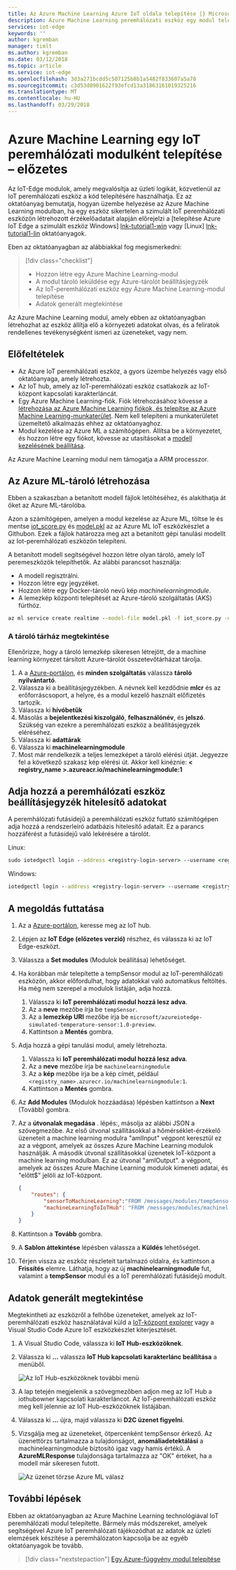 ```yaml
---
title: Az Azure Machine Learning Azure IoT oldala telepítése |} Microsoft Docs
description: Azure Machine Learning peremhálózati eszköz egy modul telepítése
services: iot-edge
keywords: ''
author: kgremban
manager: timlt
ms.author: kgremban
ms.date: 03/12/2018
ms.topic: article
ms.service: iot-edge
ms.openlocfilehash: 3d3a271bcdd5c507125b8b1a5482f833607a5a78
ms.sourcegitcommit: c3d53d8901622f93efcd13a31863161019325216
ms.translationtype: MT
ms.contentlocale: hu-HU
ms.lasthandoff: 03/29/2018
---
```

# <a name="deploy-azure-machine-learning-as-an-iot-edge-module---preview"></a>Azure Machine Learning egy IoT peremhálózati modulként telepítése – előzetes

Az IoT-Edge modulok, amely megvalósítja az üzleti logikát, közvetlenül az IoT peremhálózati eszköz a kód telepítésére használhatja. Ez az oktatóanyag bemutatja, hogyan üzembe helyezése az Azure Machine Learning modulban, ha egy eszköz sikertelen a szimulált IoT peremhálózati eszközön létrehozott érzékelőadatait alapján előrejelzi a [telepítése Azure IoT Edge a szimulált eszköz Windows] [ lnk-tutorial1-win] vagy [Linux] [ lnk-tutorial1-lin] oktatóanyagok. 

Eben az oktatóanyagban az alábbiakkal fog megismerkedni: 

> [!div class="checklist"]
> * Hozzon létre egy Azure Machine Learning-modul
> * A modul tároló leküldése egy Azure-tárolót beállításjegyzék
> * Az IoT-peremhálózati eszköz egy Azure Machine Learning-modul telepítése
> * Adatok generált megtekintése

Az Azure Machine Learning modul, amely ebben az oktatóanyagban létrehozhat az eszköz állítja elő a környezeti adatokat olvas, és a feliratok rendellenes tevékenységként ismeri az üzeneteket, vagy nem. 

## <a name="prerequisites"></a>Előfeltételek

* Az Azure IoT peremhálózati eszköz, a gyors üzembe helyezés vagy első oktatóanyaga, amely létrehozta.
* Az IoT hub, amely az IoT-peremhálózati eszköz csatlakozik az IoT-központ kapcsolati karakterláncát.
* Egy Azure Machine Learning-fiók. Fiók létrehozásához kövesse a [létrehozása az Azure Machine Learning fiókok, és telepítse az Azure Machine Learning-munkaterület](../machine-learning/preview/quickstart-installation.md#create-azure-machine-learning-services-accounts). Nem kell telepíteni a munkaterületet üzemeltető alkalmazás ehhez az oktatóanyaghoz. 
* Modul kezelése az Azure ML a számítógépen. Állítsa be a környezetet, és hozzon létre egy fiókot, kövesse az utasításokat a [modell kezelésének beállítása](https://docs.microsoft.com/azure/machine-learning/preview/deployment-setup-configuration).

Az Azure Machine Learning modul nem támogatja a ARM processzor. 

## <a name="create-the-azure-ml-container"></a>Az Azure ML-tároló létrehozása
Ebben a szakaszban a betanított modell fájlok letöltéséhez, és alakíthatja át őket az Azure ML-tárolóba.  

Azon a számítógépen, amelyen a modul kezelése az Azure ML, töltse le és mentse [iot_score.py](https://github.com/Azure/ai-toolkit-iot-edge/blob/master/IoT%20Edge%20anomaly%20detection%20tutorial/iot_score.py) és [model.pkl](https://github.com/Azure/ai-toolkit-iot-edge/blob/master/IoT%20Edge%20anomaly%20detection%20tutorial/model.pkl) az az Azure ML IoT eszközkészlet a Githubon. Ezek a fájlok határozza meg azt a betanított gépi tanulási modellt az Iot-peremhálózati eszközön telepíteni. 

A betanított modell segítségével hozzon létre olyan tároló, amely IoT peremeszközök telepíthetők. Az alábbi parancsot használja:

   * A modell regisztrálni.
   * Hozzon létre egy jegyzéket.
   * Hozzon létre egy Docker-tároló nevű kép *machinelearningmodule*.
   * A lemezkép központi telepítését az Azure-tároló szolgáltatás (AKS) fürthöz.

```cmd
az ml service create realtime --model-file model.pkl -f iot_score.py -n machinelearningmodule -r python
```

### <a name="view-the-container-repository"></a>A tároló tárház megtekintése

Ellenőrizze, hogy a tároló lemezkép sikeresen létrejött, de a machine learning környezet társított Azure-tárolót összetevőtárházat tárolja.

1. A a [Azure-portálon](https://portal.azure.com), és **minden szolgáltatás** válassza **tároló nyilvántartó**.
2. Válassza ki a beállításjegyzékben. A névnek kell kezdődnie **mlcr** és az erőforráscsoport, a helyre, és a modul kezelő használt előfizetés tartozik.
3. Válassza ki **hívóbetűk**
4. Másolás a **bejelentkezési kiszolgáló**, **felhasználónév**, és **jelszó**.  Szükség van ezekre a peremhálózati eszköz a beállításjegyzék eléréséhez.
5. Válassza ki **adattárak**
6. Válassza ki **machinelearningmodule**
7. Most már rendelkezik a teljes lemezképet a tároló elérési útját. Jegyezze fel a következő szakasz kép elérési út. Akkor kell kinéznie: **< registry_name >.azureacr.io/machinelearningmodule:1**

## <a name="add-registry-credentials-to-your-edge-device"></a>Adja hozzá a peremhálózati eszköz beállításjegyzék hitelesítő adatokat

A peremhálózati futásidejű a peremhálózati eszköz futtató számítógépen adja hozzá a rendszerleíró adatbázis hitelesítő adatait. Ez a parancs hozzáférést a futásidejű való lekérésére a tárolót.

Linux:
   ```cmd
   sudo iotedgectl login --address <registry-login-server> --username <registry-username> --password <registry-password> 
   ```

Windows:
   ```cmd
   iotedgectl login --address <registry-login-server> --username <registry-username> --password <registry-password> 
   ```

## <a name="run-the-solution"></a>A megoldás futtatása

1. Az a [Azure-portálon](https://portal.azure.com), keresse meg az IoT hub.
1. Lépjen az **IoT Edge (előzetes verzió)** részhez, és válassza ki az IoT Edge-eszközt.
1. Válassza a **Set modules** (Modulok beállítása) lehetőséget.
1. Ha korábban már telepítette a tempSensor modul az IoT-peremhálózati eszközön, akkor előfordulhat, hogy adatokkal való automatikus feltöltés. Ha még nem szerepel a modulok listáján, adja hozzá.
    1. Válassza ki **IoT peremhálózati modul hozzá lesz adva**.
    2. Az a **neve** mezőbe írja be `tempSensor`.
    3. Az a **lemezkép URI** mezőbe írja be `microsoft/azureiotedge-simulated-temperature-sensor:1.0-preview`.
    4. Kattintson a **Mentés** gombra.
1. Adja hozzá a gépi tanulási modul, amely létrehozta.
    1. Válassza ki **IoT peremhálózati modul hozzá lesz adva**.
    1. Az a **neve** mezőbe írja be `machinelearningmodule`
    1. Az a **kép** mezőbe írja be a kép címét, például `<registry_name>.azurecr.io/machinelearningmodule:1`.
    1. Kattintson a **Mentés** gombra.
1. Az **Add Modules** (Modulok hozzáadása) lépésben kattintson a **Next** (Tovább) gombra.
1. Az a **útvonalak megadása** . lépés:, másolja az alábbi JSON a szövegmezőbe. Az első útvonal szállításokkal a hőmérséklet-érzékelő üzeneteit a machine learning modulra "amlInput" végpont keresztül ez az a végpont, amelyek az összes Azure Machine Learning modulok használják. A második útvonal szállításokkal üzenetek IoT-központ a machine learning modulban. Ez az útvonal "amlOutput". a végpont, amelyek az összes Azure Machine Learning modulok kimeneti adatai, és "előtt$" jelöli az IoT-központ. 

    ```json
    {
        "routes": {
            "sensorToMachineLearning":"FROM /messages/modules/tempSensor/outputs/temperatureOutput INTO BrokeredEndpoint(\"/modules/machinelearningmodule/inputs/amlInput\")",
            "machineLearningToIoTHub": "FROM /messages/modules/machinelearningmodule/outputs/amlOutput INTO $upstream"
        }
    }
    ``` 

1. Kattintson a **Tovább** gombra. 
1. A **Sablon áttekintése** lépésben válassza a **Küldés** lehetőséget. 
1. Térjen vissza az eszköz részleteit tartalmazó oldalra, és kattintson a **Frissítés** elemre.  Láthatja, hogy az új **machinelearningmodule** fut, valamint a **tempSensor** modul és a IoT peremhálózati futásidejű modult.

## <a name="view-generated-data"></a>Adatok generált megtekintése

Megtekintheti az eszközről a felhőbe üzeneteket, amelyek az IoT-peremhálózati eszköz használatával küld a [IoT-központ explorer](https://github.com/azure/iothub-explorer) vagy a Visual Studio Code Azure IoT eszközkészlet kiterjesztését. 

1. A Visual Studio Code, válassza ki **IoT Hub-eszközöknek**. 
2. Válassza ki **...**  válassza **IoT Hub kapcsolati karakterlánc beállítása** a menüből. 

   ![Az IoT Hub-eszközöknek további menü](./media/tutorial-deploy-machine-learning/set-connection.png)

3. A lap tetején megjelenik a szövegmezőben adjon meg az IoT Hub a iothubowner kapcsolati karakterláncot. Az IoT-peremhálózati eszköz meg kell jelennie az IoT Hub-eszközöknek listájában.
4. Válassza ki **...**  újra, majd válassza ki **D2C üzenet figyelni**.
5. Vizsgálja meg az üzeneteket, ötpercenként tempSensor érkező. Az üzenettörzs tartalmazza a tulajdonságot, **anomáliadetektálási** a machinelearningmodule biztosító igaz vagy hamis értékű. A **AzureMLResponse** tulajdonsága tartalmazza az "OK" értéket, ha a modell már sikeresen futott. 

   ![Az üzenet törzse Azure ML válasz](./media/tutorial-deploy-machine-learning/ml-output.png)

## <a name="next-steps"></a>További lépések

Ebben az oktatóanyagban az Azure Machine Learning technológiával IoT peremhálózati modul telepítette. Bármely más módszereket, amelyek segítségével Azure IoT peremhálózati tájékozódhat az adatok az üzleti elemzések készítése a peremhálózaton kapcsolja be az egyéb oktatóanyagok be tovább.

> [!div class="nextstepaction"]
> [Egy Azure-függvény modul telepítése](tutorial-deploy-function.md)

<!--Links-->
[lnk-tutorial1-win]: tutorial-simulate-device-windows.md
[lnk-tutorial1-lin]: tutorial-simulate-device-linux.md
